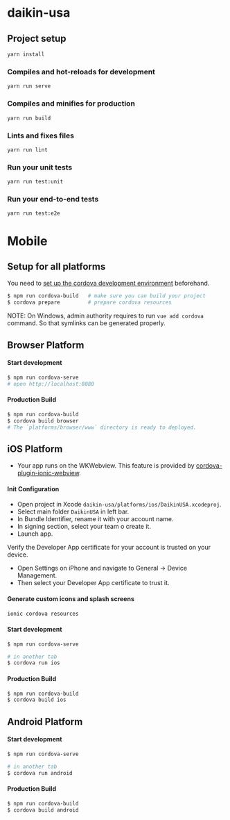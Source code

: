 # daikin-usa

## Project setup
```
yarn install
```

### Compiles and hot-reloads for development
```
yarn run serve
```

### Compiles and minifies for production
```
yarn run build
```

### Lints and fixes files
```
yarn run lint
```

### Run your unit tests
```
yarn run test:unit
```

### Run your end-to-end tests
```
yarn run test:e2e
```

# Mobile

## Setup for all platforms

You need to [set up the cordova development environment](https://cordova.apache.org/docs/en/latest/guide/cli/index.html) beforehand.

```sh
$ npm run cordova-build   # make sure you can build your project
$ cordova prepare         # prepare cordova resources
```

NOTE: On Windows, admin authority requires to run `vue add cordova` command.
So that symlinks can be generated properly.

## Browser Platform

#### Start development
```sh
$ npm run cordova-serve
# open http://localhost:8080
```

#### Production Build
```sh
$ npm run cordova-build
$ cordova build browser
# The `platforms/browser/www` directory is ready to deployed.
```

## iOS Platform
- Your app runs on the WKWebview. This feature is provided by [cordova-plugin-ionic-webview](https://github.com/ionic-team/cordova-plugin-ionic-webview).


#### Init Configuration

* Open project in Xcode `daikin-usa/platforms/ios/DaikinUSA.xcodeproj`.
* Select main folder `DaikinUSA` in left bar.
* In Bundle Identifier, rename it with your account name.
* In signing section, select your team o create it.
* Launch app.

Verify the Developer App certificate for your account is trusted on your device.
* Open Settings on iPhone and navigate to General -> Device Management.
* Then select your Developer App certificate to trust it.


#### Generate custom icons and splash screens

```sh
ionic cordova resources
```

#### Start development
```sh
$ npm run cordova-serve

# in another tab
$ cordova run ios
```

#### Production Build
```sh
$ npm run cordova-build
$ cordova build ios
```

## Android Platform

#### Start development
```sh
$ npm run cordova-serve

# in another tab
$ cordova run android
```

#### Production Build
```sh
$ npm run cordova-build
$ cordova build android
```
